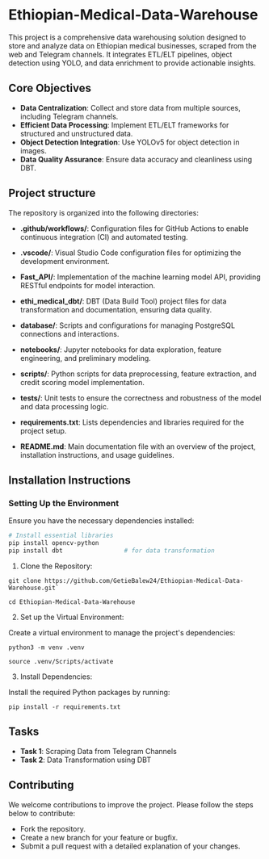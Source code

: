 # Ethiopian-Medical-Data-Warehouse
This project is a comprehensive data warehousing solution designed to store and analyze data on Ethiopian medical businesses, scraped from the web and Telegram channels. It integrates ETL/ELT pipelines, object detection using YOLO, and data enrichment to provide actionable insights.
## Core Objectives

- **Data Centralization**: Collect and store data from multiple sources, including Telegram channels.
- **Efficient Data Processing**: Implement ETL/ELT frameworks for structured and unstructured data.
- **Object Detection Integration**: Use YOLOv5 for object detection in images.
- **Data Quality Assurance**: Ensure data accuracy and cleanliness using DBT.
  
## Project structure

The repository is organized into the following directories:

- **.github/workflows/**: Configuration files for GitHub Actions to enable continuous integration (CI) and automated testing.

- **.vscode/**: Visual Studio Code configuration files for optimizing the development environment.

- **Fast_API/**: Implementation of the machine learning model API, providing RESTful endpoints for model interaction.

- **ethi_medical_dbt/**: DBT (Data Build Tool) project files for data transformation and documentation, ensuring data quality.

- **database/**: Scripts and configurations for managing PostgreSQL connections and interactions.

- **notebooks/**: Jupyter notebooks for data exploration, feature engineering, and preliminary modeling.

- **scripts/**: Python scripts for data preprocessing, feature extraction, and credit scoring model implementation.

- **tests/**: Unit tests to ensure the correctness and robustness of the model and data processing logic.

- **requirements.txt**: Lists dependencies and libraries required for the project setup.

- **README.md**: Main documentation file with an overview of the project, installation instructions, and usage guidelines.

## Installation Instructions

### Setting Up the Environment
Ensure you have the necessary dependencies installed:

```bash
# Install essential libraries
pip install opencv-python
pip install dbt                 # for data transformation
```
1. Clone the Repository:
>>>>
    git clone https://github.com/GetieBalew24/Ethiopian-Medical-Data-Warehouse.git`

    cd Ethiopian-Medical-Data-Warehouse
>>>>

2. Set up the Virtual Environment:

Create a virtual environment to manage the project's dependencies:

>>>
    python3 -m venv .venv

    source .venv/Scripts/activate  
>>>


3. Install Dependencies:

Install the required Python packages by running:
>>>
    pip install -r requirements.txt
>>>
## Tasks

- **Task 1**: Scraping Data from Telegram Channels
- **Task 2**: Data Transformation using DBT

## Contributing
 We welcome contributions to improve the project. Please follow the steps below to contribute:

- Fork the repository.
- Create a new branch for your feature or bugfix.
- Submit a pull request with a detailed explanation of your changes.
